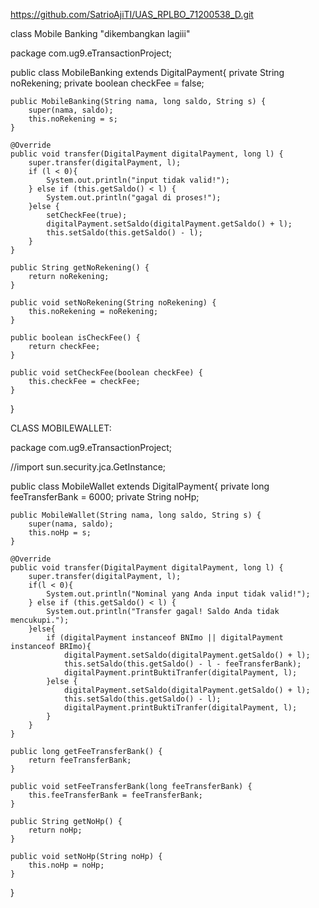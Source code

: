 https://github.com/SatrioAjiTI/UAS_RPLBO_71200538_D.git



class Mobile Banking "dikembangkan lagiii"

package com.ug9.eTransactionProject;

public class MobileBanking extends DigitalPayment{
    private String noRekening;
    private boolean checkFee = false;

    public MobileBanking(String nama, long saldo, String s) {
        super(nama, saldo);
        this.noRekening = s;
    }

    @Override
    public void transfer(DigitalPayment digitalPayment, long l) {
        super.transfer(digitalPayment, l);
        if (l < 0){
            System.out.println("input tidak valid!");
        } else if (this.getSaldo() < l) {
            System.out.println("gagal di proses!");
        }else {
            setCheckFee(true);
            digitalPayment.setSaldo(digitalPayment.getSaldo() + l);
            this.setSaldo(this.getSaldo() - l);
        }
    }

    public String getNoRekening() {
        return noRekening;
    }

    public void setNoRekening(String noRekening) {
        this.noRekening = noRekening;
    }

    public boolean isCheckFee() {
        return checkFee;
    }

    public void setCheckFee(boolean checkFee) {
        this.checkFee = checkFee;
    }
}


CLASS MOBILEWALLET:

package com.ug9.eTransactionProject;

//import sun.security.jca.GetInstance;

public class MobileWallet extends DigitalPayment{
    private long feeTransferBank = 6000;
    private String noHp;

    public MobileWallet(String nama, long saldo, String s) {
        super(nama, saldo);
        this.noHp = s;
    }

    @Override
    public void transfer(DigitalPayment digitalPayment, long l) {
        super.transfer(digitalPayment, l);
        if(l < 0){
            System.out.println("Nominal yang Anda input tidak valid!");
        } else if (this.getSaldo() < l) {
            System.out.println("Transfer gagal! Saldo Anda tidak mencukupi.");
        }else{
            if (digitalPayment instanceof BNImo || digitalPayment instanceof BRImo){
                digitalPayment.setSaldo(digitalPayment.getSaldo() + l);
                this.setSaldo(this.getSaldo() - l - feeTransferBank);
                digitalPayment.printBuktiTranfer(digitalPayment, l);
            }else {
                digitalPayment.setSaldo(digitalPayment.getSaldo() + l);
                this.setSaldo(this.getSaldo() - l);
                digitalPayment.printBuktiTranfer(digitalPayment, l);
            }
        }
    }

    public long getFeeTransferBank() {
        return feeTransferBank;
    }

    public void setFeeTransferBank(long feeTransferBank) {
        this.feeTransferBank = feeTransferBank;
    }

    public String getNoHp() {
        return noHp;
    }

    public void setNoHp(String noHp) {
        this.noHp = noHp;
    }
}

